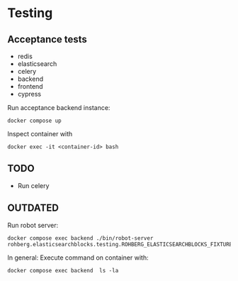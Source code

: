 # Testing


## Acceptance tests
- redis
- elasticsearch
- celery
- backend
- frontend
- cypress

Run acceptance backend instance:

    docker compose up



Inspect container with 

    docker exec -it <container-id> bash


## TODO 

- Run celery


## OUTDATED

Run robot server:

    docker compose exec backend ./bin/robot-server rohberg.elasticsearchblocks.testing.ROHBERG_ELASTICSEARCHBLOCKS_FIXTURE

In general: Execute command on container with:

    docker compose exec backend  ls -la 


